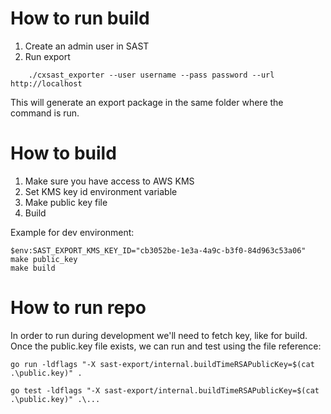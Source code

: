 # How to run build

1. Create an admin user in SAST
2. Run export
```
    ./cxsast_exporter --user username --pass password --url http://localhost
```

This will generate an export package in the same folder where the command is run.

# How to build

1. Make sure you have access to AWS KMS
2. Set KMS key id environment variable
3. Make public key file
4. Build

Example for dev environment:
```
$env:SAST_EXPORT_KMS_KEY_ID="cb3052be-1e3a-4a9c-b3f0-84d963c53a06"
make public_key
make build
```

# How to run repo

In order to run during development we'll need to fetch key, like for build.
Once the public.key file exists, we can run and test using the file reference:
```
go run -ldflags "-X sast-export/internal.buildTimeRSAPublicKey=$(cat .\public.key)" .
```

```
go test -ldflags "-X sast-export/internal.buildTimeRSAPublicKey=$(cat .\public.key)" .\...
```
